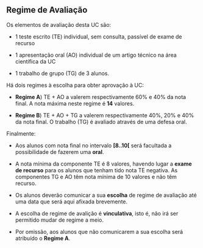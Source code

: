 ## Regime de Avaliação

Os elementos de avaliação desta UC são:

* 1 teste escrito (TE) individual, sem consulta, passível de exame de recurso

* 1 apresentação oral (AO) individual de um artigo técnico na área científica da UC

* 1 trabalho de grupo (TG) de 3 alunos.

Há dois regimes à escolha para obter aprovação à UC:

* **Regime A**) TE + AO a valerem respectivamente 60% e 40% da nota final. A nota máxima neste regime é **14** valores.

* **Regime B**) TE + AO + TG a valerem respectivamente 40%, 20% e 40% da nota final. O trabalho (TG) é avaliado através de uma defesa oral.

Finalmente:

* Aos alunos com nota final no intervalo **[8..10[** será facultada a possibilidade de fazerem uma **oral**.

* A nota mínima da componente TE é 8 valores, havendo lugar a **exame de recurso** para os alunos que tenham tido nota TE negativa. As componentes TG e AO têm nota mínima de 10 valores e não têm recurso.

* Os alunos deverão comunicar a sua **escolha** de regime de avaliação até uma data que será aqui afixada brevemente.
  
* A escolha de regime de avalição é **vinculativa**, isto é, não irá ser permitido mudar de regime a meio.

* Por omissão, aos alunos que não comunicarem a sua escolha será atribuído o **Regime A**.
